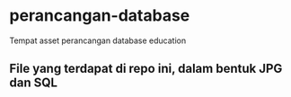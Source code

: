 # perancangan-database
Tempat asset perancangan database education

## File yang terdapat di repo ini, dalam bentuk JPG dan SQL
